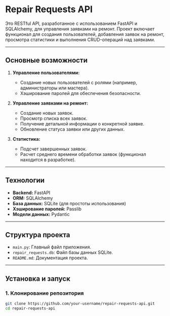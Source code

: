 # Repair Requests API

Это RESTful API, разработанное с использованием FastAPI и SQLAlchemy, для управления заявками на ремонт. Проект включает функционал для создания пользователей, добавления заявок на ремонт, просмотра статистики и выполнения CRUD-операций над заявками.

---

## Основные возможности

1. **Управление пользователями:**
   - Создание новых пользователей с ролями (например, администраторы или мастера).
   - Хэширование паролей для обеспечения безопасности.

2. **Управление заявками на ремонт:**
   - Создание новых заявок.
   - Просмотр списка всех заявок.
   - Получение детальной информации о конкретной заявке.
   - Обновление статуса заявки или других данных.
   
3. **Статистика:**
   - Подсчет завершенных заявок.
   - Расчет среднего времени обработки заявок (функционал находится в разработке).

---

## Технологии

- **Backend:** FastAPI
- **ORM:** SQLAlchemy
- **База данных:** SQLite (для простоты использования)
- **Хэширование паролей:** Passlib
- **Модели данных:** Pydantic

---

## Структура проекта

- `main.py`: Главный файл приложения.
- `repair_requests.db`: Файл базы данных SQLite.
- `README.md`: Документация проекта.

---

## Установка и запуск

### 1. Клонирование репозитория

```bash
git clone https://github.com/your-username/repair-requests-api.git
cd repair-requests-api

